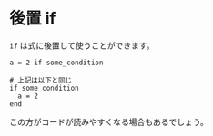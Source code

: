 # 後置 if

`if` は式に後置して使うことができます。

```crystal
a = 2 if some_condition

# 上記は以下と同じ
if some_condition
  a = 2
end
```

この方がコードが読みやすくなる場合もあるでしょう。
